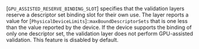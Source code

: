 [`GPU_ASSISTED_RESERVE_BINDING_SLOT`]
specifies that the validation layers reserve a descriptor set binding
slot for their own use.
The layer reports a value for
[`PhysicalDeviceLimits`]::`maxBoundDescriptorSets` that is one
less than the value reported by the device.
If the device supports the binding of only one descriptor set, the
validation layer does not perform GPU-assisted validation.
This feature is disabled by default.